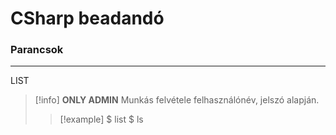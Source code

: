 # CSharp beadandó

### Parancsok
---
LIST
> [!info]
> **ONLY ADMIN**
> Munkás felvétele felhasználónév, jelszó alapján.
> > [!example]
> > $ list
> > $ ls



